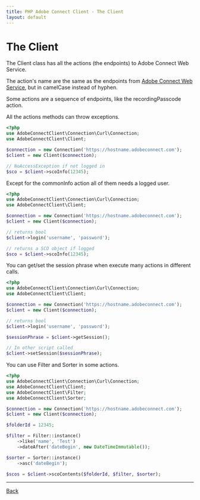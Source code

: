 ```yaml
---
title: PHP Adobe Connect Client - The Client
layout: default
---
```


# The Client #

The Client class has all the actions (the endpoints) to Adobe Connect Web Service.

The action's name are the same as the endpoints from [Adobe Connect Web Service](https://helpx.adobe.com/adobe-connect/webservices/topics/action-reference.html),
but in camelCase instead of hyphen.

Some actions are a sequence of endpoints, like the recordingPasscode action.

All the actions methods can throw exceptions.

```php
<?php
use AdobeConnectClient\Connection\Curl\Connection;
use AdobeConnectClient\Client;

$connection = new Connection('https://hostname.adobeconnect.com');
$client = new Client($connection);

// NoAccessException if not logged in
$sco = $client->scoInfo(12345);
```

Except for the commonInfo action all of them needs a logged user.

```php
<?php
use AdobeConnectClient\Connection\Curl\Connection;
use AdobeConnectClient\Client;

$connection = new Connection('https://hostname.adobeconnect.com');
$client = new Client($connection);

// returns bool
$client->login('username', 'password');

// returns a SCO object if logged
$sco = $client->scoInfo(12345);
```

You can get/set the session phrase when execute many actions in different calls.

```php
<?php
use AdobeConnectClient\Connection\Curl\Connection;
use AdobeConnectClient\Client;

$connection = new Connection('https://hostname.adobeconnect.com');
$client = new Client($connection);

// returns bool
$client->login('username', 'password');

$sessionPhrase = $client->getSession();

// In other script called
$client->setSession($sessionPhrase);
```

You can use Filter and Sorter in some actions.

```php
<?php
use AdobeConnectClient\Connection\Curl\Connection;
use AdobeConnectClient\Client;
use AdobeConnectClient\Filter;
use AdobeConnectClient\Sorter;

$connection = new Connection('https://hostname.adobeconnect.com');
$client = new Client($connection);

$folderId = 12345;

$filter = Filter::instance()
    ->like('name', 'Test')
    ->dateAfter('dateBegin', new DateTimeImmutable());

$sorter = Sorter::instance()
    ->asc('dateBegin');

$scos = $client->scoContents($folderId, $filter, $sorter);
```

***

[Back]({{site.url}})